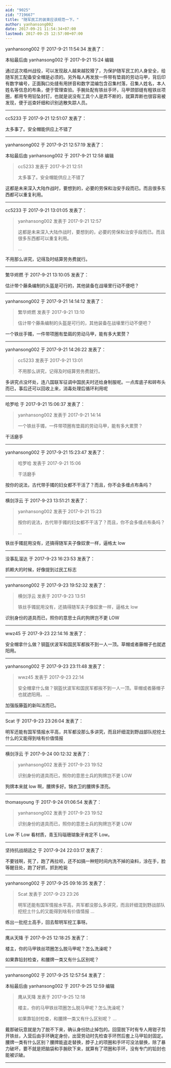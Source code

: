 ```yaml
---
aid: "9025"
zid: "719667"
title: "随军民工的装束应该规范一下。"
author: yanhansong002
date: 2017-09-21 11:54:34+07:00
lastmod: 2017-09-25 12:57:00+07:00
---
```


yanhansong002 于 2017-9-21 11:54:34 发表了：

本帖最后由 yanhansong002 于 2017-9-21 15:24 编辑

通过这次梧州战役，可以发现敌人越来越狡猾了，为保护随军民工的人身安全，给随军民工配备安全帽是必须的。另外每人再发放一件带有垫肩的劳动马甲，背后印有数字编号，正面胸口处缝有用拼音和数字混编包含召集村落，召集人姓名，本人姓名等信息的布条，便于管理查验。手腕处配有铁丝手环，马甲颈部缝有粗铁丝项圈，都用专用铅坠封钉，也就是说没有工具个人是弄不断的，就算弄断也很容易被发现，便于巡查奸细和识别逃散失踪人员。

---

cc5233 于 2017-9-21 12:51:07 发表了：

太多事了。安全帽能供应上不错了

---

yanhansong002 于 2017-9-21 12:57:19 发表了：

本帖最后由 yanhansong002 于 2017-9-21 12:58 编辑

> cc5233 发表于 2017-9-21 12:51
>
> 太多事了。安全帽能供应上不错了

这都是未来深入大陆作战时，要想到的，必要的劳保和治安手段而已。而且很多东西都可以重复利用。

---

cc5233 于 2017-9-21 13:01:05 发表了：

> yanhansong002 发表于 2017-9-21 12:57
>
> 这都是未来深入大陆作战时，要想到的，必要的劳保和治安手段而已。而且很多东西都可以重复利用。
>
> ...

不用那么讲究，记得及时结算劳务费就行。

---

繁华烬燃 于 2017-9-21 13:10:05 发表了：

估计带个藤条编制的头盔是可行的，其他装备在战壕里行动不便吧？

---

yanhansong002 于 2017-9-21 14:14:12 发表了：

> 繁华烬燃 发表于 2017-9-21 13:10
>
> 估计带个藤条编制的头盔是可行的，其他装备在战壕里行动不便吧？

一个铁丝手镯，一件带项圈有垫肩的劳动马甲，能有多大累赘？

---

yanhansong002 于 2017-9-21 14:26:22 发表了：

> cc5233 发表于 2017-9-21 13:01
>
> 不用那么讲究，记得及时结算劳务费就行。

多讲究点没坏处，连八国联军征调中国民夫时还给身制服呢。一点库底子和碎布头而已，事后还可以回收上来，消毒处理后循环利用呢

---

哈罗哈 于 2017-9-21 15:06:37 发表了：

> yanhansong002 发表于 2017-9-21 14:14
>
> 一个铁丝手镯，一件带项圈有垫肩的劳动马甲，能有多大累赘？

干活磨手

---

yanhansong002 于 2017-9-21 15:23:47 发表了：

> 哈罗哈 发表于 2017-9-21 15:06
>
> 干活磨手

按你的说法，古代带手镯的妇女都不干活了？而且，你不会多缠点布条吗？

---

横剑浮云 于 2017-9-23 13:51:21 发表了：

> yanhansong002 发表于 2017-9-21 15:23
>
> 按你的说法，古代带手镯的妇女都不干活了？而且，你不会多缠点布条吗？
>
> ...

铁丝手镯屁用没有，还搞得随军夫子像奴隶一样，逼格太 low

---

没事乱溜达 于 2017-9-23 16:23:53 发表了：

抓赖大的时候，好像提到过民工标志

---

yanhansong002 于 2017-9-23 19:52:32 发表了：

> 横剑浮云 发表于 2017-9-23 13:51
>
> 铁丝手镯屁用没有，还搞得随军夫子像奴隶一样，逼格太 low

识别身份的道具而已，照你的意思士兵的狗牌岂不更 LOW

---

wwz45 于 2017-9-23 22:14:16 发表了：

安全帽拿什么做？钢盔伏波军和国民军都挨不到一人一顶。草帽或者藤帽子也就遮阳用。

---

yanhansong002 于 2017-9-23 23:11:48 发表了：

> wwz45 发表于 2017-9-23 22:14
>
> 安全帽拿什么做？钢盔伏波军和国民军都挨不到一人一顶。草帽或者藤帽子也就遮阳用。 ...

加强版藤盔的新叫法而已。

---

Scat 于 2017-9-23 23:26:04 发表了：

明军还能有国军情报水平高，共军都没那么多讲究，而且奸细混到野战部队挖挖土什么的又能得到啥有价值情报

---

横剑浮云 于 2017-9-24 00:12:32 发表了：

> yanhansong002 发表于 2017-9-23 19:52
>
> 识别身份的道具而已，照你的意思士兵的狗牌岂不更 LOW

狗牌本来就 low 啊，腰牌多好。锦衣卫的腰牌多漂亮。

---

thomasyoung 于 2017-9-24 01:06:54 发表了：

> yanhansong002 发表于 2017-9-23 19:52
>
> 识别身份的道具而已，照你的意思士兵的狗牌岂不更 LOW

Low 不 Low 看材质，青玉玛瑙珊瑚象牙肯定不 Low。

---

坚持抗战胡适之 于 2017-9-24 22:03:17 发表了：

不要钱啊，死了，跑了再拉呗，还不如搞一种短时间内洗不掉的染料，涂在手，脸等醒目处，跑了好抓，抓到枪毙

---

yanhansong002 于 2017-9-25 09:16:35 发表了：

> Scat 发表于 2017-9-23 23:26
>
> 明军还能有国军情报水平高，共军都没那么多讲究，而且奸细混到野战部队挖挖土什么的又能得到啥有价值情报 ...

练出一批挖土高手，回去帮明军挖工事呀。

---

鹰从天降 于 2017-9-25 12:18:25 发表了：

楼主，你的马甲铁丝项圈怎么脱马甲呢？怎么洗澡呢？

如果靠铅封检查，和腰牌一类又有什么区别呢？

---

yanhansong002 于 2017-9-25 12:57:54 发表了：

本帖最后由 yanhansong002 于 2017-9-25 12:59 编辑

> 鹰从天降 发表于 2017-9-25 12:18
>
> 楼主，你的马甲铁丝项圈怎么脱马甲呢？怎么洗澡呢？
>
> 如果靠铅封检查，和腰牌一类又有什么区别呢？ ...

戴那破玩意就是为了脱不下来，确认身份防止掉包的。回营脱下时有专人用钳子剪开铁丝，入营后由手环确定身份，出营劳动时先检查手环然后套上马甲铅封固定。腰牌一类有什么区别？腰牌能盗走替换，脖子上的项圈和手环可没法替换，除了暴力破坏，要不就是把脑袋和手腕砍下来，就算有了项圈和手环，没有专门的铅封也能被识破。

---
